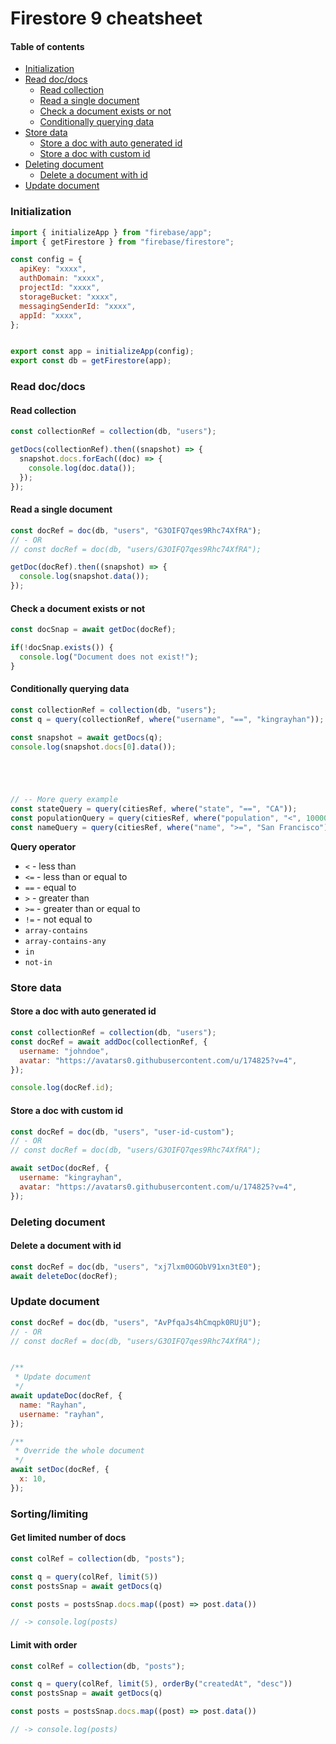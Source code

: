 # Firestore 9 cheatsheet


#### Table of contents
- [Initialization](#initialization)
- [Read doc/docs](#read-doc-docs)
  * [Read collection](#read-collection)
  * [Read a single document](#read-a-single-document)
  * [Check a document exists or not](#check-a-document-exists-or-not)
  * [Conditionally querying data](#conditionally-querying-data)
- [Store data](#store-data)
  * [Store a doc with auto generated id](#store-a-doc-with-auto-generated-id)
  * [Store a doc with custom id](#store-a-doc-with-custom-id)
- [Deleting document](#deleting-document)
  * [Delete a document with id](#delete-a-document-with-id)
- [Update document](#update-document)





### Initialization

```js
import { initializeApp } from "firebase/app";
import { getFirestore } from "firebase/firestore";

const config = {
  apiKey: "xxxx",
  authDomain: "xxxx",
  projectId: "xxxx",
  storageBucket: "xxxx",
  messagingSenderId: "xxxx",
  appId: "xxxx",
};


export const app = initializeApp(config);
export const db = getFirestore(app);
```


### Read doc/docs

#### Read collection
```js
const collectionRef = collection(db, "users");

getDocs(collectionRef).then((snapshot) => {
  snapshot.docs.forEach((doc) => {
    console.log(doc.data());
  });
});
```

#### Read a single document
```js
const docRef = doc(db, "users", "G3OIFQ7qes9Rhc74XfRA");
// - OR
// const docRef = doc(db, "users/G3OIFQ7qes9Rhc74XfRA");

getDoc(docRef).then((snapshot) => {
  console.log(snapshot.data());
});
```

#### Check a document exists or not
```js
const docSnap = await getDoc(docRef);

if(!docSnap.exists()) {
  console.log("Document does not exist!");
}
```


#### Conditionally querying data
```js
const collectionRef = collection(db, "users");
const q = query(collectionRef, where("username", "==", "kingrayhan"));

const snapshot = await getDocs(q);
console.log(snapshot.docs[0].data());





// -- More query example
const stateQuery = query(citiesRef, where("state", "==", "CA"));
const populationQuery = query(citiesRef, where("population", "<", 100000));
const nameQuery = query(citiesRef, where("name", ">=", "San Francisco"));
```
**Query operator**
- `<` - less than
- `<=` - less than or equal to
- `==` - equal to
- `>` - greater than
- `>=` - greater than or equal to
- `!=` - not equal to
- `array-contains`
- `array-contains-any`
- `in`
- `not-in`



### Store data

#### Store a doc with auto generated id

```js
const collectionRef = collection(db, "users");
const docRef = await addDoc(collectionRef, {
  username: "johndoe",
  avatar: "https://avatars0.githubusercontent.com/u/174825?v=4",
});

console.log(docRef.id);
```

#### Store a doc with custom id

```js
const docRef = doc(db, "users", "user-id-custom");
// - OR
// const docRef = doc(db, "users/G3OIFQ7qes9Rhc74XfRA");

await setDoc(docRef, {
  username: "kingrayhan",
  avatar: "https://avatars0.githubusercontent.com/u/174825?v=4",
});
```

### Deleting document

#### Delete a document with id
```js
const docRef = doc(db, "users", "xj7lxm0OGObV91xn3tE0");
await deleteDoc(docRef);
```

### Update document
```js
const docRef = doc(db, "users", "AvPfqaJs4hCmqpk0RUjU");
// - OR
// const docRef = doc(db, "users/G3OIFQ7qes9Rhc74XfRA");


/**
 * Update document
 */
await updateDoc(docRef, {
  name: "Rayhan",
  username: "rayhan",
});

/**
 * Override the whole document
 */
await setDoc(docRef, {
  x: 10,
});
```

### Sorting/limiting

#### Get limited number of docs
```js
const colRef = collection(db, "posts");

const q = query(colRef, limit(5))
const postsSnap = await getDocs(q)

const posts = postsSnap.docs.map((post) => post.data())

// -> console.log(posts)
```

#### Limit with order
```js
const colRef = collection(db, "posts");

const q = query(colRef, limit(5), orderBy("createdAt", "desc"))
const postsSnap = await getDocs(q)

const posts = postsSnap.docs.map((post) => post.data())

// -> console.log(posts)
```
